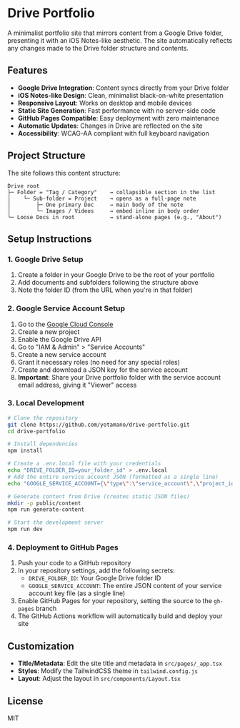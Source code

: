 # Drive Portfolio

A minimalist portfolio site that mirrors content from a Google Drive folder, presenting it with an iOS Notes-like aesthetic. The site automatically reflects any changes made to the Drive folder structure and contents.

## Features

- **Google Drive Integration**: Content syncs directly from your Drive folder
- **iOS Notes-like Design**: Clean, minimalist black-on-white presentation
- **Responsive Layout**: Works on desktop and mobile devices
- **Static Site Generation**: Fast performance with no server-side code
- **GitHub Pages Compatible**: Easy deployment with zero maintenance
- **Automatic Updates**: Changes in Drive are reflected on the site
- **Accessibility**: WCAG-AA compliant with full keyboard navigation

## Project Structure

The site follows this content structure:

```
Drive root
├─ Folder = "Tag / Category"    → collapsible section in the list
│    └─ Sub-folder = Project    → opens as a full-page note
│        ├─ One primary Doc     → main body of the note
│        └─ Images / Videos     → embed inline in body order
└─ Loose Docs in root           → stand-alone pages (e.g., "About")
```

## Setup Instructions

### 1. Google Drive Setup

1. Create a folder in your Google Drive to be the root of your portfolio
2. Add documents and subfolders following the structure above
3. Note the folder ID (from the URL when you're in that folder)

### 2. Google Service Account Setup

1. Go to the [Google Cloud Console](https://console.cloud.google.com/)
2. Create a new project
3. Enable the Google Drive API
4. Go to "IAM & Admin" > "Service Accounts"
5. Create a new service account
6. Grant it necessary roles (no need for any special roles)
7. Create and download a JSON key for the service account
8. **Important**: Share your Drive portfolio folder with the service account email address, giving it "Viewer" access

### 3. Local Development

```bash
# Clone the repository
git clone https://github.com/yotamano/drive-portfolio.git
cd drive-portfolio

# Install dependencies
npm install

# Create a .env.local file with your credentials
echo "DRIVE_FOLDER_ID=your_folder_id" > .env.local
# Add the entire service account JSON (formatted as a single line)
echo "GOOGLE_SERVICE_ACCOUNT={\"type\":\"service_account\",\"project_id\":\"...\"}" >> .env.local

# Generate content from Drive (creates static JSON files)
mkdir -p public/content
npm run generate-content

# Start the development server
npm run dev
```

### 4. Deployment to GitHub Pages

1. Push your code to a GitHub repository
2. In your repository settings, add the following secrets:
   - `DRIVE_FOLDER_ID`: Your Google Drive folder ID
   - `GOOGLE_SERVICE_ACCOUNT`: The entire JSON content of your service account key file (as a single line)
3. Enable GitHub Pages for your repository, setting the source to the `gh-pages` branch
4. The GitHub Actions workflow will automatically build and deploy your site

## Customization

- **Title/Metadata**: Edit the site title and metadata in `src/pages/_app.tsx`
- **Styles**: Modify the TailwindCSS theme in `tailwind.config.js`
- **Layout**: Adjust the layout in `src/components/Layout.tsx`

## License

MIT 